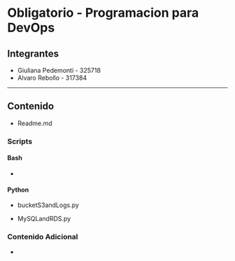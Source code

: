 # Obligatorio - Programacion para DevOps

## Integrantes

- Giuliana Pedemonti - 325718
- Alvaro Rebollo - 317384

---

## Contenido


- Readme.md

### Scripts

#### Bash
- 

#### Python
- bucketS3andLogs.py
    
- MySQLandRDS.py

### Contenido Adicional
-  